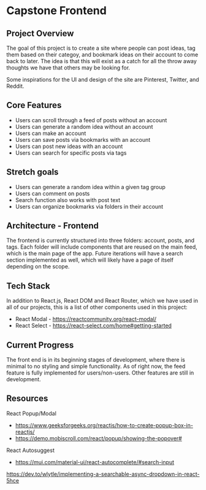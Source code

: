 # Capstone Frontend

## Project Overview

The goal of this project is to create a site where people can post ideas, tag them based on their categoy, and bookmark ideas on their account to come back to later. The idea is that this will exist as a catch for all the throw away thoughts we have that others may be looking for.

Some inspirations for the UI and design of the site are Pinterest, Twitter, and Reddit.

## Core Features

- Users can scroll through a feed of posts without an account
- Users can generate a random idea without an account
- Users can make an account
- Users can save posts via bookmarks with an account
- Users can post new ideas with an account
- Users can search for specific posts via tags

## Stretch goals

- Users can generate a random idea within a given tag group
- Users can comment on posts
- Search function also works with post text
- Users can organize bookmarks via folders in their account

## Architecture - Frontend

The frontend is currently structured into three folders: account, posts, and tags. Each folder will include components that are reused on the main feed, which is the main page of the app. Future iterations will have a search section implemented as well, which will likely have a page of itself depending on the scope.

## Tech Stack

In addition to React.js, React DOM and React Router, which we have used in all of our projects, this is a list of other components used in this project:

- React Modal - https://reactcommunity.org/react-modal/
- React Select - https://react-select.com/home#getting-started

## Current Progress

The front end is in its beginning stages of development, where there is minimal to no styling and simple functionality. As of right now, the feed feature is fully implemented for users/non-users. Other features are still in development.

## Resources

React Popup/Modal

- https://www.geeksforgeeks.org/reactjs/how-to-create-popup-box-in-reactjs/
- https://demo.mobiscroll.com/react/popup/showing-the-popover#

React Autosuggest

- https://mui.com/material-ui/react-autocomplete/#search-input

https://dev.to/wlytle/implementing-a-searchable-async-dropdown-in-react-5hce
